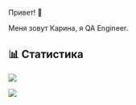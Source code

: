 Привет! 👋

Меня зовут Карина, я QA Engineer.

## 📊 Статистика

![](https://github-readme-stats.vercel.app/api/top-langs/?&layout=donut-vertical&langs_count=8&hide_progress=true&username=KarinaLoga)

![](https://github-readme-activity-graph.vercel.app/graph?&theme=minimal&username=KarinaLoga)
